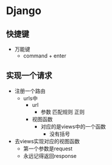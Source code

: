# Django

## 快捷键
- 万能键
    - command + enter
    
## 实现一个请求
- 注册一个路由
    - urls中
        - url
            - 参数 匹配规则 正则
        - 视图函数
            - 对应的是views中的一个函数
                - 没有括号
- 去views实现对应的视图函数
    - 第一个参数是request
    - 永远记得返回response